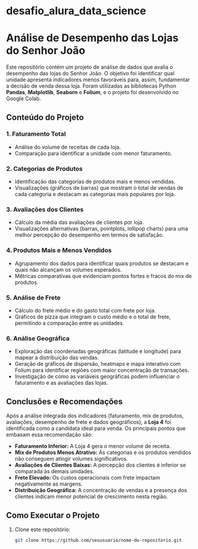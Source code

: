 # desafio_alura_data_science

# Análise de Desempenho das Lojas do Senhor João

Este repositório contém um projeto de análise de dados que avalia o desempenho das lojas do Senhor João. O objetivo foi identificar qual unidade apresenta indicadores menos favoráveis para, assim, fundamentar a decisão de venda dessa loja. Foram utilizadas as bibliotecas Python **Pandas**, **Matplotlib**, **Seaborn** e **Folium**, e o projeto foi desenvolvido no Google Colab.

## Conteúdo do Projeto

### 1. Faturamento Total
- Análise do volume de receitas de cada loja.
- Comparação para identificar a unidade com menor faturamento.

### 2. Categorias de Produtos
- Identificação das categorias de produtos mais e menos vendidas.
- Visualizações (gráficos de barras) que mostram o total de vendas de cada categoria e destacam as categorias mais populares por loja.

### 3. Avaliações dos Clientes
- Cálculo da média das avaliações de clientes por loja.
- Visualizações alternativas (barras, pointplots, lollipop charts) para uma melhor percepção do desempenho em termos de satisfação.

### 4. Produtos Mais e Menos Vendidos
- Agrupamento dos dados para identificar quais produtos se destacam e quais não alcançam os volumes esperados.
- Métricas comparativas que evidenciam pontos fortes e fracos do mix de produtos.

### 5. Análise de Frete
- Cálculo do frete médio e do gasto total com frete por loja.
- Gráficos de pizza que integram o custo médio e o total de frete, permitindo a comparação entre as unidades.

### 6. Análise Geográfica
- Exploração das coordenadas geográficas (latitude e longitude) para mapear a distribuição das vendas.
- Geração de gráficos de dispersão, heatmaps e mapa interativo com Folium para identificar regiões com maior concentração de transações.
- Investigação de como as variáveis geográficas podem influenciar o faturamento e as avaliações das lojas.

## Conclusões e Recomendações

Após a análise integrada dos indicadores (faturamento, mix de produtos, avaliações, desempenho de frete e dados geográficos), a **Loja 4** foi identificada como a candidata ideal para venda. Os principais pontos que embasam essa recomendação são:

- **Faturamento Inferior:** A Loja 4 gera o menor volume de receita.
- **Mix de Produtos Menos Atrativo:** As categorias e os produtos vendidos não conseguem atingir volumes significativos.
- **Avaliações de Clientes Baixas:** A percepção dos clientes é inferior se comparada às demais unidades.
- **Frete Elevado:** Os custos operacionais com frete impactam negativamente as margens.
- **Distribuição Geográfica:** A concentração de vendas e a presença dos clientes indicam menor potencial de crescimento nesta região.

## Como Executar o Projeto

1. Clone este repositório:
   ```bash
   git clone https://github.com/seuusuario/nome-do-repositorio.git
